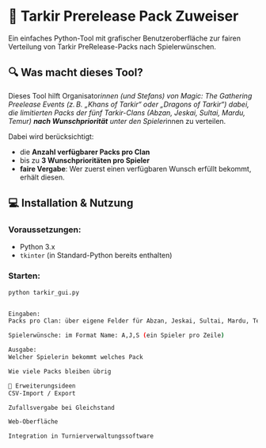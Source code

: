 # 🐉 Tarkir Prerelease Pack Zuweiser

Ein einfaches Python-Tool mit grafischer Benutzeroberfläche zur fairen Verteilung von Tarkir PreRelease-Packs nach Spielerwünschen.

## 🔍 Was macht dieses Tool?

Dieses Tool hilft Organisator*innen (und Stefans) von Magic: The Gathering Preelease Events (z. B. „Khans of Tarkir“ oder „Dragons of Tarkir“) dabei, die limitierten Packs der fünf Tarkir-Clans (Abzan, Jeskai, Sultai, Mardu, Temur) **nach Wunschpriorität** unter den Spieler*innen zu verteilen.

Dabei wird berücksichtigt:
- die **Anzahl verfügbarer Packs pro Clan**
- bis zu **3 Wunschprioritäten pro Spieler**
- **faire Vergabe**: Wer zuerst einen verfügbaren Wunsch erfüllt bekommt, erhält diesen.


## 💻 Installation & Nutzung

### Voraussetzungen:
- Python 3.x
- `tkinter` (in Standard-Python bereits enthalten)

### Starten:

```bash
python tarkir_gui.py


Eingaben:
Packs pro Clan: über eigene Felder für Abzan, Jeskai, Sultai, Mardu, Temur

Spielerwünsche: im Format Name: A,J,S (ein Spieler pro Zeile)

Ausgabe:
Welcher Spielerin bekommt welches Pack

Wie viele Packs bleiben übrig

🧩 Erweiterungsideen
CSV-Import / Export

Zufallsvergabe bei Gleichstand

Web-Oberfläche

Integration in Turnierverwaltungssoftware

